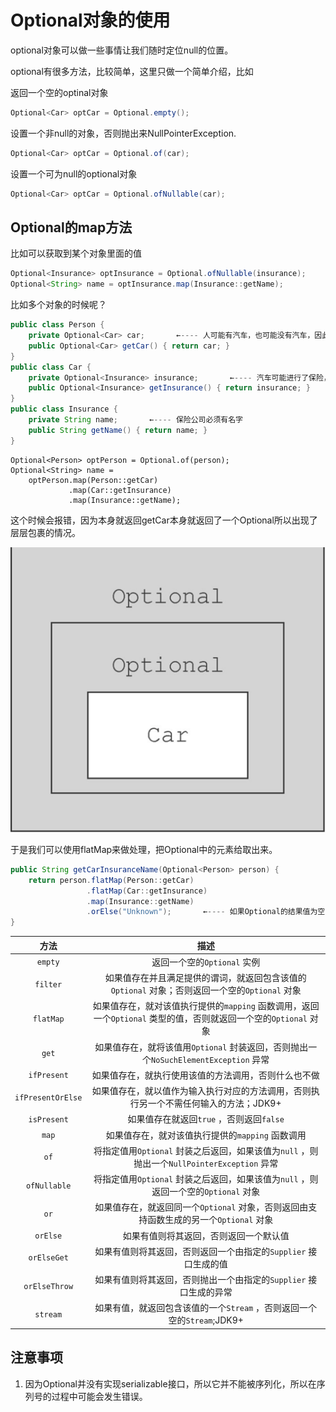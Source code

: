 # Optional对象的使用

optional对象可以做一些事情让我们随时定位null的位置。

optional有很多方法，比较简单，这里只做一个简单介绍，比如

返回一个空的optinal对象

```java
Optional<Car> optCar = Optional.empty();
```

设置一个非null的对象，否则抛出来NullPointerException.

```java
Optional<Car> optCar = Optional.of(car);
```

设置一个可为null的optional对象

```java
Optional<Car> optCar = Optional.ofNullable(car);
```

## Optional的map方法

比如可以获取到某个对象里面的值

```java
Optional<Insurance> optInsurance = Optional.ofNullable(insurance);
Optional<String> name = optInsurance.map(Insurance::getName);
```

比如多个对象的时候呢？

```java
public class Person {
    private Optional<Car> car;       ←---- 人可能有汽车，也可能没有汽车，因此将这个字段声明为Optional
    public Optional<Car> getCar() { return car; }
}
public class Car {
    private Optional<Insurance> insurance;       ←---- 汽车可能进行了保险，也可能没有保险，所以将这个字段声明为Optional
    public Optional<Insurance> getInsurance() { return insurance; }
}
public class Insurance {
    private String name;       ←---- 保险公司必须有名字
    public String getName() { return name; }
}
```



```
Optional<Person> optPerson = Optional.of(person);
Optional<String> name =
    optPerson.map(Person::getCar)
             .map(Car::getInsurance)
             .map(Insurance::getName);
```

这个时候会报错，因为本身就返回getCar本身就返回了一个Optional<Car>所以出现了层层包裹的情况。

![image-20230710210626592](./image/optional.png)

于是我们可以使用flatMap来做处理，把Optional中的元素给取出来。

```java
public String getCarInsuranceName(Optional<Person> person) {
    return person.flatMap(Person::getCar)
                 .flatMap(Car::getInsurance)
                 .map(Insurance::getName)
                 .orElse("Unknown");       ←---- 如果Optional的结果值为空，设置默认值
}
```





|       方法        |                             描述                             |
| :---------------: | :----------------------------------------------------------: |
|      `empty`      |                 返回一个空的`Optional` 实例                  |
|     `filter`      | 如果值存在并且满足提供的谓词，就返回包含该值的`Optional` 对象；否则返回一个空的`Optional` 对象 |
|     `flatMap`     | 如果值存在，就对该值执行提供的`mapping` 函数调用，返回一个`Optional` 类型的值，否则就返回一个空的`Optional` 对象 |
|       `get`       | 如果值存在，就将该值用`Optional` 封装返回，否则抛出一个`NoSuchElementException` 异常 |
|    `ifPresent`    |     如果值存在，就执行使用该值的方法调用，否则什么也不做     |
| `ifPresentOrElse` | 如果值存在，就以值作为输入执行对应的方法调用，否则执行另一个不需任何输入的方法；JDK9+ |
|    `isPresent`    |           如果值存在就返回`true` ，否则返回`false`           |
|       `map`       |       如果值存在，就对该值执行提供的`mapping` 函数调用       |
|       `of`        | 将指定值用`Optional` 封装之后返回，如果该值为`null` ，则抛出一个`NullPointerException` 异常 |
|   `ofNullable`    | 将指定值用`Optional` 封装之后返回，如果该值为`null` ，则返回一个空的`Optional` 对象 |
|       `or`        | 如果值存在，就返回同一个`Optional` 对象，否则返回由支持函数生成的另一个`Optional` 对象 |
|     `orElse`      |            如果有值则将其返回，否则返回一个默认值            |
|    `orElseGet`    | 如果有值则将其返回，否则返回一个由指定的`Supplier` 接口生成的值 |
|   `orElseThrow`   | 如果有值则将其返回，否则抛出一个由指定的`Supplier` 接口生成的异常 |
|     `stream`      | 如果有值，就返回包含该值的一个`Stream` ，否则返回一个空的`Stream`;JDK9+ |

## 注意事项

1. 因为Optional并没有实现serializable接口，所以它并不能被序列化，所以在序列号的过程中可能会发生错误。
